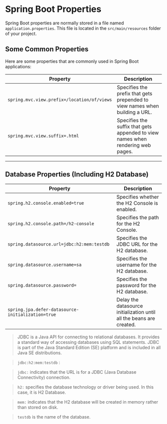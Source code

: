 # Spring Boot Properties

Spring Boot properties are normally stored in a file named `application.properties`. This file is located in the `src/main/resources` folder of your project.

## Some Common Properties

Here are some properties that are commonly used in Spring Boot applications:

| Property | Description |
| -------- | ----------- |
|`spring.mvc.view.prefix=/location/of/views`|Specifies the prefix that gets prepended to view names when building a URL.|
|`spring.mvc.view.suffix=.html`|Specifies the suffix that gets appended to view names when rendering web pages.|


--------------------

## Database Properties (Including H2 Database)

| Property | Description |
| -------- | ----------- |
|`spring.h2.console.enabled=true`|Specifies whether the H2 Console is enabled.|
|`spring.h2.console.path=/h2-console`|Specifies the path for the H2 Console.|
|`spring.datasource.url=jdbc:h2:mem:testdb`|Specifies the JDBC URL for the H2 database.|
|`spring.datasource.username=sa`|Specifies the username for the H2 database.|
|`spring.datasource.password=`|Specifies the password for the H2 database.|
|`spring.jpa.defer-datasource-initialization=true`|Delay the datasource initialization until all the beans are created.|


> JDBC is a Java API for connecting to relational databases. It provides a standard way of accessing databases using SQL statements. JDBC is part of the Java Standard Edition (SE) platform and is included in all Java SE distributions.

> `jdbc:h2:mem:testdb` :

> `jdbc:` indicates that the URL is for a JDBC (Java Database Connectivity) connection.

> `h2:` specifies the database technology or driver being used. In this case, it is H2 Database.

> `mem:` indicates that the H2 database will be created in memory rather than stored on disk.

> `testdb` is the name of the database.